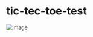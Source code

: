 # tic-tec-toe-test

![image](https://github.com/narisem/tic-tec-toe-test/assets/130625075/921e2f09-13d7-4dc5-a9af-028b9a415058)
